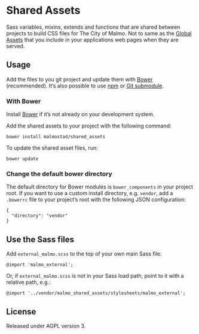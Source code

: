 Shared Assets
=============

Sass variables, mixins, extends and functions that are shared between projects to build CSS files for The City of Malmo. Not to same as the [Global Assets](malmostad/global_assets) that you include in your applications web pages when they are served.

## Usage
Add the files to you git project and update them with [Bower](http://bower.io/) (recommended). It’s also possible to use [npm](https://www.npmjs.org/) or [Git submodule](http://git-scm.com/book/en/Git-Tools-Submodules).

### With Bower

Install [Bower](http://bower.io/) if it’s not already on your development system.

Add the shared assets to your project with the following command:

    bower install malmostad/shared_assets

To update the shared asset files, run:

    bower update

### Change the default bower directory
The default directory for Bower modules is `bower_components` in your project root. If you want to use a custom install directory, e.g. `vendor`, add a `.bowerrc` file to your project’s root with the following JSON configuration:

    {
      "directory": "vendor"
    }

## Use the Sass files
Add `external_malmo.scss` to the top of your own main Sass file:

    @import 'malmo_external';

Or, if `external_malmo.scss` is not in your Sass load path, point to it with a relative path, e.g.:

    @import '../vendor/malmo_shared_assets/stylesheets/malmo_external';


## License
Released under AGPL version 3.
